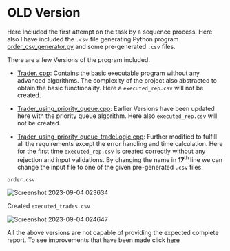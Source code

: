 # OLD Version

Here Included the first attempt on the task by a sequence process. Here also I have included the `.csv` file generating Python program [order_csv_generator.py](order_csv_generator.py) and some pre-generated `.csv` files.

There are a few Versions of the program included.
- [Trader. cpp](Trader.cpp): Contains the basic executable program without any advanced algorithms. The complexity of the project also abstracted to obtain the basic functionality. Here a `executed_rep.csv` will not be created.

- [Trader_using_priority_queue.cpp](Trader_using_priority_queue.cpp): Earlier Versions have been updated here with the priority queue algorithm. Here also `executed_rep.csv` will not be created.

- [Trader_using_priority_queue_tradeLogic.cpp](Trader_using_priority_queue_tradeLogic.cpp): Further modified to fulfill all the requirements except the error handling and time calculation. Here for the first time `executed_rep.csv` is created correctly without any rejection and input validations. By changing the name in **17**<sup>th </sup> line we can change the input file to one of the given pre-generated `.csv` files.

`order.csv`

![Screenshot 2023-09-04 023634](https://github.com/Hansa2000/FloraTrade/assets/92619641/705948bd-cff8-40b7-a1c1-b027342f7800)

Created `executed_trades.csv`

![Screenshot 2023-09-04 024647](https://github.com/Hansa2000/FloraTrade/assets/92619641/be07a316-297e-4498-8c88-427fde3f557f)


All the above versions are not capable of providing the expected complete report. To see improvements that have been made click [here](FloraTrade/README.md)
